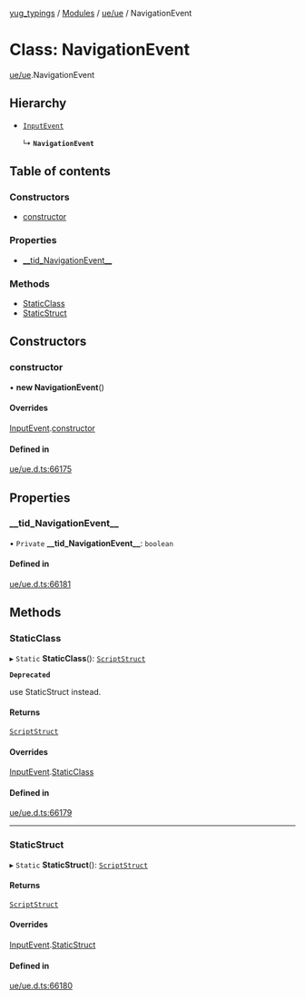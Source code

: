 [yug_typings](../README.md) / [Modules](../modules.md) / [ue/ue](../modules/ue_ue.md) / NavigationEvent

# Class: NavigationEvent

[ue/ue](../modules/ue_ue.md).NavigationEvent

## Hierarchy

- [`InputEvent`](ue_ue.InputEvent.md)

  ↳ **`NavigationEvent`**

## Table of contents

### Constructors

- [constructor](ue_ue.NavigationEvent.md#constructor)

### Properties

- [\_\_tid\_NavigationEvent\_\_](ue_ue.NavigationEvent.md#__tid_navigationevent__)

### Methods

- [StaticClass](ue_ue.NavigationEvent.md#staticclass)
- [StaticStruct](ue_ue.NavigationEvent.md#staticstruct)

## Constructors

### constructor

• **new NavigationEvent**()

#### Overrides

[InputEvent](ue_ue.InputEvent.md).[constructor](ue_ue.InputEvent.md#constructor)

#### Defined in

[ue/ue.d.ts:66175](https://github.com/YugMetaverse/yug_typings/blob/25cad34/ue/ue.d.ts#L66175)

## Properties

### \_\_tid\_NavigationEvent\_\_

• `Private` **\_\_tid\_NavigationEvent\_\_**: `boolean`

#### Defined in

[ue/ue.d.ts:66181](https://github.com/YugMetaverse/yug_typings/blob/25cad34/ue/ue.d.ts#L66181)

## Methods

### StaticClass

▸ `Static` **StaticClass**(): [`ScriptStruct`](ue_ue.ScriptStruct.md)

**`Deprecated`**

use StaticStruct instead.

#### Returns

[`ScriptStruct`](ue_ue.ScriptStruct.md)

#### Overrides

[InputEvent](ue_ue.InputEvent.md).[StaticClass](ue_ue.InputEvent.md#staticclass)

#### Defined in

[ue/ue.d.ts:66179](https://github.com/YugMetaverse/yug_typings/blob/25cad34/ue/ue.d.ts#L66179)

___

### StaticStruct

▸ `Static` **StaticStruct**(): [`ScriptStruct`](ue_ue.ScriptStruct.md)

#### Returns

[`ScriptStruct`](ue_ue.ScriptStruct.md)

#### Overrides

[InputEvent](ue_ue.InputEvent.md).[StaticStruct](ue_ue.InputEvent.md#staticstruct)

#### Defined in

[ue/ue.d.ts:66180](https://github.com/YugMetaverse/yug_typings/blob/25cad34/ue/ue.d.ts#L66180)
